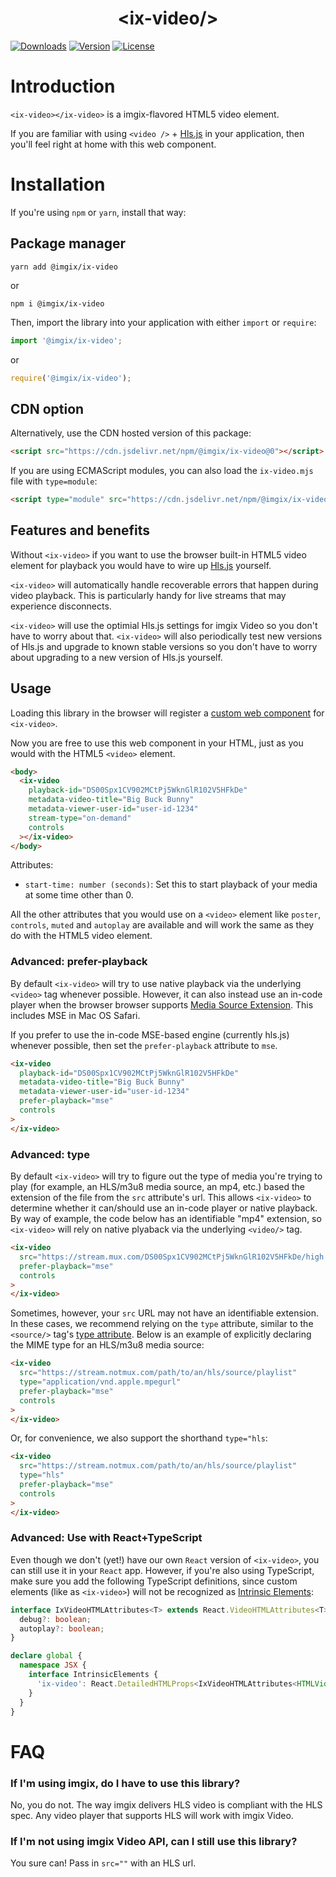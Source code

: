 <p align="center">
  <h1 align="center">&lt;ix-video/&gt;</h1>
  <a href="https://npmcharts.com/compare/@imgix/ix-video?interval=30"><img src="https://img.shields.io/npm/dm/@imgix/ix-video.svg?sanitize=true" alt="Downloads"></a>
    <a href="https://www.npmjs.com/package/@imgix/ix-video"><img src="https://img.shields.io/npm/v/@imgix/ix-video.svg?sanitize=true" alt="Version"></a>
    <a href="https://www.npmjs.com/package/@imgix/ix-video"><img src="https://img.shields.io/npm/l/@imgix/ix-video.svg?sanitize=true" alt="License"></a>
</p>

# Introduction

`<ix-video></ix-video>` is a imgix-flavored HTML5 video element.

If you are familiar with using `<video />` + [Hls.js](https://github.com/video-dev/hls.js) in your application, then you'll feel right at home with this web component.

# Installation

If you're using `npm` or `yarn`, install that way:

## Package manager

```
yarn add @imgix/ix-video
```

or

```
npm i @imgix/ix-video
```

Then, import the library into your application with either `import` or `require`:

```js
import '@imgix/ix-video';
```

or

```js
require('@imgix/ix-video');
```

## CDN option

Alternatively, use the CDN hosted version of this package:

```html
<script src="https://cdn.jsdelivr.net/npm/@imgix/ix-video@0"></script>
```

If you are using ECMAScript modules, you can also load the `ix-video.mjs` file with `type=module`:

```html
<script type="module" src="https://cdn.jsdelivr.net/npm/@imgix/ix-video@0/dist/ix-video.mjs"></script>
```

## Features and benefits

Without `<ix-video>` if you want to use the browser built-in HTML5 video element for playback you would have to wire up [Hls.js](https://github.com/video-dev/hls.js) yourself.

`<ix-video>` will automatically handle recoverable errors that happen during video playback. This is particularly handy for live streams that may experience disconnects.

`<ix-video>` will use the optimial Hls.js settings for imgix Video so you don't have to worry about that. `<ix-video>` will also periodically test new versions of Hls.js and upgrade to known stable versions so you don't have to worry about upgrading to a new version of Hls.js yourself.

## Usage

Loading this library in the browser will register a [custom web component](https://developer.mozilla.org/en-US/docs/Web/Web_Components) for `<ix-video>`.

Now you are free to use this web component in your HTML, just as you would with the HTML5 `<video>` element.

```html
<body>
  <ix-video
    playback-id="DS00Spx1CV902MCtPj5WknGlR102V5HFkDe"
    metadata-video-title="Big Buck Bunny"
    metadata-viewer-user-id="user-id-1234"
    stream-type="on-demand"
    controls
  ></ix-video>
</body>
```

Attributes:
- `start-time: number (seconds)`: Set this to start playback of your media at some time other than 0.

All the other attributes that you would use on a `<video>` element like `poster`, `controls`, `muted` and `autoplay` are available and will work the same as they do with the HTML5 video element.

### Advanced: prefer-playback

By default `<ix-video>` will try to use native playback via the underlying `<video>` tag whenever possible.
However, it can also instead use an in-code player when the browser browser supports [Media Source Extension](https://developer.mozilla.org/en-US/docs/Web/API/Media_Source_Extensions_API).
This includes MSE in Mac OS Safari.

If you prefer to use the in-code MSE-based engine (currently hls.js) whenever possible, then set the `prefer-playback` attribute to `mse`.

```html
<ix-video
  playback-id="DS00Spx1CV902MCtPj5WknGlR102V5HFkDe"
  metadata-video-title="Big Buck Bunny"
  metadata-viewer-user-id="user-id-1234"
  prefer-playback="mse"
  controls
>
</ix-video>
```

### Advanced: type

By default `<ix-video>` will try to figure out the type of media you're trying to play (for example, an HLS/m3u8 media source, an mp4, etc.) based the extension of the file from the `src` attribute's url. This allows `<ix-video>` to determine whether it can/should use an in-code player or native playback. By way of example, the code below has an identifiable "mp4" extension, so `<ix-video>` will rely on native plyaback via the underlying `<video/>` tag.

```html
<ix-video
  src="https://stream.mux.com/DS00Spx1CV902MCtPj5WknGlR102V5HFkDe/high.mp4"
  prefer-playback="mse"
  controls
>
</ix-video>
```

Sometimes, however, your `src` URL may not have an identifiable extension. In these cases, we recommend relying on the `type` attribute, similar to the `<source/>` tag's [type attribute](https://developer.mozilla.org/en-US/docs/Web/HTML/Element/source#attr-type). Below is an example of explicitly declaring the MIME type for an HLS/m3u8 media source:

```html
<ix-video
  src="https://stream.notmux.com/path/to/an/hls/source/playlist"
  type="application/vnd.apple.mpegurl"
  prefer-playback="mse"
  controls
>
</ix-video>
```

Or, for convenience, we also support the shorthand `type="hls`:

```html
<ix-video
  src="https://stream.notmux.com/path/to/an/hls/source/playlist"
  type="hls"
  prefer-playback="mse"
  controls
>
</ix-video>
```

### Advanced: Use with React+TypeScript

Even though we don't (yet!) have our own `React` version of `<ix-video>`, you can still use it in your `React` app. However, if you're also using TypeScript, make sure you add the following TypeScript definitions, since custom elements (like as `<ix-video>`) will not be recognized as [Intrinsic Elements](https://www.typescriptlang.org/docs/handbook/jsx.html#intrinsic-elements):

```typescript
interface IxVideoHTMLAttributes<T> extends React.VideoHTMLAttributes<T> {
  debug?: boolean;
  autoplay?: boolean;
}

declare global {
  namespace JSX {
    interface IntrinsicElements {
      'ix-video': React.DetailedHTMLProps<IxVideoHTMLAttributes<HTMLVideoElement>, HTMLVideoElement>;
    }
  }
}
```

# FAQ

### If I'm using imgix, do I have to use this library?

No, you do not. The way imgix delivers HLS video is compliant with the HLS spec. Any video player that supports HLS will work with imgix Video.

### If I'm not using imgix Video API, can I still use this library?

You sure can! Pass in `src=""` with an HLS url.